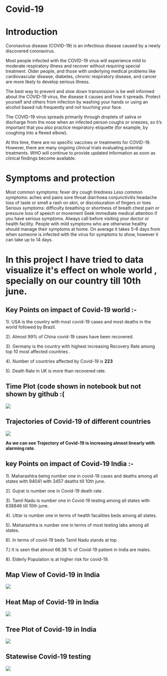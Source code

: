 # Covid-19


# Introduction
Coronavirus disease (COVID-19) is an infectious disease caused by a newly discovered coronavirus.

Most people infected with the COVID-19 virus will experience mild to moderate respiratory illness and recover without requiring special treatment.  Older people, and those with underlying medical problems like cardiovascular disease, diabetes, chronic respiratory disease, and cancer are more likely to develop serious illness.

The best way to prevent and slow down transmission is be well informed about the COVID-19 virus, the disease it causes and how it spreads. Protect yourself and others from infection by washing your hands or using an alcohol based rub frequently and not touching your face. 

The COVID-19 virus spreads primarily through droplets of saliva or discharge from the nose when an infected person coughs or sneezes, so it’s important that you also practice respiratory etiquette (for example, by coughing into a flexed elbow).

At this time, there are no specific vaccines or treatments for COVID-19. However, there are many ongoing clinical trials evaluating potential treatments. WHO will continue to provide updated information as soon as clinical findings become available.

# Symptoms and protection

Most common symptoms:
fever
dry cough
tiredness
Less common symptoms:
aches and pains
sore throat
diarrhoea
conjunctivitis
headache
loss of taste or smell
a rash on skin, or discolouration of fingers or toes
Serious symptoms:
difficulty breathing or shortness of breath
chest pain or pressure
loss of speech or movement
Seek immediate medical attention if you have serious symptoms. Always call before visiting your doctor or health facility.
People with mild symptoms who are otherwise healthy should manage their symptoms at home.
On average it takes 5–6 days from when someone is infected with the virus for symptoms to show, however it can take up to 14 days.

# In this project I have tried to data visualize it's effect on whole world , specially on our country till 10th june.
## Key Points on impact of Covid-19 world :-
1). USA is the country with most covid-19 cases and most deaths in the world followed by Brazil.

2). Almost 99% of China covid-19 cases have been recovered.

3). Germany is the country with highest increasing Recovery Rate among top 10 most affected countries .

4). Number of countries affected by Covid-19 is <b>223</b>

5). Death Rate in UK is more than recovered rate.

## Time Plot (code shown in notebook but not shown by github :(  
<img src="covid-19 india/Image Sources/newplot.png">

## Trajectories of Covid-19 of different countries 
<img src="covid-19 india/Image Sources/bokeh_plot.png">

<b>As we can see Trajectory of Covid-19 is increasing almost linearly with alarming rate.</b>

## key Points on impact of Covid-19 India :-

1). Maharashtra being number one in covid-19 cases and deaths among all states with 94041 with 3457 deaths till 10th june.

2). Gujrat is number one in Covid-19 death rate .

3). Tamil Nadu is number one in Covid-19 testing among all states with 638846 till 10th june.

4).  Uttar is number one in terms of health facalities  beds among all states.

5).  Maharashtra is number one in terms of most testing labs among all states.

6).  In terms of covid-19 beds Tamil Nadu stands at top .

7.) It is seen that almost 66.38 % of Covid-19 patient in India are males.

8). Elderly Population is at higher risk for covid-19.

## Map View of Covid-19 in India 
<img src="covid-19 india/Image Sources/Map View.png">

## Heat Map of Covid-19 in India
<img src="covid-19 india/Image Sources/HeatMap.png">

## Tree Plot of Covid-19 in India
<img src="covid-19 india/Image Sources/Tree Plot.png">

## Statewise Covid-19 testing 
<img src="covid-19 india/Image Sources/Testing.png">


